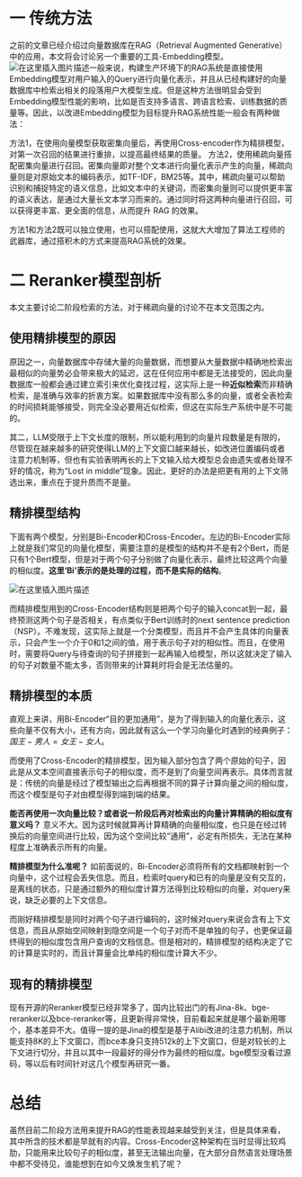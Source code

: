# 一 传统方法

之前的文章已经介绍过向量数据库在RAG（Retrieval Augmented Generative）中的应用，本文将会讨论另一个重要的工具-Embedding模型。
![在这里插入图片描述](https://p3-juejin.byteimg.com/tos-cn-i-k3u1fbpfcp/25170e926d4544e1aa376df1bf0770be~tplv-k3u1fbpfcp-jj-mark:0:0:0:0:q75.image#?w=1080\&h=724\&s=129393\&e=png\&b=fefefe)一般来说，构建生产环境下的RAG系统是直接使用Embedding模型对用户输入的Query进行向量化表示，并且从已经构建好的向量数据库中检索出相关的段落用户大模型生成。但是这种方法很明显会受到Embedding模型性能的影响，比如是否支持多语言、跨语言检索、训练数据的质量等。因此，以改进Embedding模型为目标提升RAG系统性能一般会有两种做法：

方法1，在使用向量模型获取密集向量后，再使用Cross-encoder作为精排模型，对第一次召回的结果进行重排，以提高最终结果的质量。
方法2，使用稀疏向量搭配密集向量进行召回。密集向量即对整个文本进行向量化表示产生的向量，稀疏向量则是对原始文本的编码表示，如TF-IDF，BM25等。其中，稀疏向量可以帮助识别和捕捉特定的语义信息，比如文本中的关键词，而密集向量则可以提供更丰富的语义表达，是通过大量长文本学习而来的。通过同时将这两种向量进行召回，可以获得更丰富、更全面的信息，从而提升 RAG 的效果。

方法1和方法2既可以独立使用，也可以搭配使用，这就大大增加了算法工程师的武器库，通过搭积木的方式来提高RAG系统的效果。

# 二 Reranker模型剖析

本文主要讨论二阶段检索的方法，对于稀疏向量的讨论不在本文范围之内。

## 使用精排模型的原因

原因之一，向量数据库中存储大量的向量数据，而想要从大量数据中精确地检索出最相似的向量势必会带来极大的延迟，这在任何应用中都是无法接受的，因此向量数据库一般都会通过建立索引来优化查找过程，这实际上是一种**近似检索**而非精确检索，是准确与效率的折衷方案。如果数据库中没有那么多的向量，或者全表检索的时间损耗能够接受，则完全没必要用近似检索，但这在实际生产系统中是不可能的。

其二，LLM受限于上下文长度的限制，所以能利用到的向量片段数量是有限的，尽管现在越来越多的研究使得LLM的上下文窗口越来越长，如改进位置编码或者注意力机制等，但也有实验表明再长的上下文输入给大模型总会由遗失或者处理不好的情况，称为“Lost in middle”现象。因此，更好的办法是把更有用的上下文筛选出来，重点在于提升质而不是量。

## 精排模型结构

下面有两个模型，分别是Bi-Encoder和Cross-Encoder。左边的Bi-Encoder实际上就是我们常见的向量化模型，需要注意的是模型的结构并不是有2个Bert，而是只有1个Bert模型，但是对于两个句子分别做了向量化表示，最终比较这两个向量的相似度。**这里‘Bi’表示的是处理的过程，而不是实际的结构**。

![在这里插入图片描述](https://p3-juejin.byteimg.com/tos-cn-i-k3u1fbpfcp/3f5fdcb507f74ba4a94aee08d791801a~tplv-k3u1fbpfcp-jj-mark:0:0:0:0:q75.image#?w=479\&h=267\&s=24147\&e=png\&b=fefefe)

而精排模型用到的Cross-Encoder结构则是把两个句子的输入concat到一起，最终预测这两个句子是否相关，有点类似于Bert训练时的next sentence prediction（NSP）。不难发现，这实际上就是一个分类模型，而且并不会产生具体的向量表示，只会产生一个介于0和1之间的值，用于表示句子对的相似性。而且，在使用时，需要将Query与待查询的句子拼接到一起再输入给模型，所以这就决定了输入的句子对数量不能太多，否则带来的计算耗时将会是无法估量的。

## 精排模型的本质

直观上来讲，用Bi-Encoder“目的更加通用”，是为了得到输入的向量化表示，这些向量不仅有大小，还有方向，因此就有这么一个学习向量化时遇到的经典例子：$国王-男人=女王-女人$。

而使用了Cross-Encoder的精排模型，因为输入部分包含了两个原始的句子，因此是从文本空间直接表示句子的相似度，而不是到了向量空间再表示。具体而言就是：传统的向量是经过了模型输出之后再根据不同的算子计算向量之间的相似度，而这个模型是句子对由模型得到端到端的结果。

**能否再使用一次向量比较？或者说一阶段后再对检索出的向量计算精确的相似度有意义吗？**
意义不大。因为这时候就算再计算精确的向量相似度，也只是在经过转换后的向量空间进行比较，因为这个空间比较“通用”，必定有所损失，无法在某种程度上准确表示所有的向量。

**精排模型为什么准呢？**
如前面说的，Bi-Encoder必须将所有的文档都映射到一个向量中，这个过程会丢失信息。而且，检索时query和已有的向量是没有交互的，是离线的状态，只是通过额外的相似度计算方法得到比较相似的向量，对query来说，缺乏必要的上下文信息。

而刚好精排模型是同时对两个句子进行编码的，这时候对query来说会含有上下文信息，而且从原始空间映射到隐空间是一个句子对而不是单独的句子，也更保证最终得到的相似度包含用户查询的文档信息。但是相对的，精排模型的结构决定了它的计算是实时的，而且计算量会比单纯的相似度计算大不少。

## 现有的精排模型

现有开源的Reranker模型已经非常多了，国内比较出门的有Jina-8k、bge-reranker以及bce-reranker等，且更新得非常快，目前看起来就是哪个最新用哪个，基本差异不大。值得一提的是Jina的模型是基于Alibi改进的注意力机制，所以能支持8K的上下文窗口，而bce本身只支持512k的上下文窗口，但是对较长的上下文进行切分，并且以其中一段最好的得分作为最终的相似度。bge模型没看过源码，等以后有时间针对这几个模型再研究一番。

# 总结

虽然目前二阶段方法用来提升RAG的性能表现越来越受到关注，但是具体来看，其中所含的技术都是早就有的内容。Cross-Encoder这种架构在当时显得比较鸡肋，只能用来比较句子的相似度，甚至无法输出向量，在大部分自然语言处理场景中都不受待见，谁能想到在如今又焕发生机了呢？
